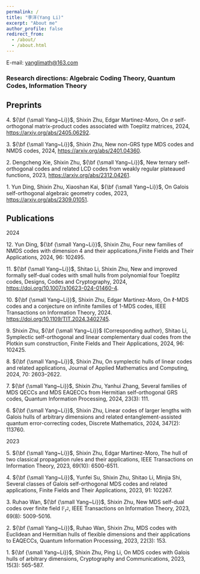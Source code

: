 ```yaml
---
permalink: /
title: "李洋(Yang Li)"
excerpt: "About me"
author_profile: false
redirect_from: 
  - /about/
  - /about.html
---
```



E-mail: yanglimath@163.com

### Research directions: Algebraic Coding Theory, Quantum Codes, Information Theory



## Preprints

$4.$ ${\bf {\small Yang~Li}}$, Shixin Zhu, Edgar Martinez-Moro, On $\sigma$ self-orthogonal matrix-product codes associated with Toeplitz matrices, 2024, https://arxiv.org/abs/2405.06292. 

$3.$ ${\bf {\small Yang~Li}}$, Shixin Zhu, New non-GRS type MDS codes and NMDS codes, 2024, https://arxiv.org/abs/2401.04360.  

$2.$ Dengcheng Xie, Shixin Zhu, ${\bf {\small Yang~Li}}$, New ternary self-orthogonal codes and related LCD codes from weakly regular plateaued functions, 2023, https://arxiv.org/abs/2312.04261. 

$1.$ Yun Ding, Shixin Zhu, Xiaoshan Kai, ${\bf {\small Yang~Li}}$, On Galois self-orthogonal algebraic geometry codes, 2023, https://arxiv.org/abs/2309.01051.  




## Publications  

2024 

$12.$ Yun Ding, ${\bf {\small Yang~Li}}$, Shixin Zhu, Four new families of NMDS codes with dimension 4 and their applications,Finite Fields and Their Applications, 2024, 96: 102495.

$11.$ ${\bf {\small Yang~Li}}$, Shitao Li, Shixin Zhu, New and improved formally self-dual codes with small hulls from polynomial four Toeplitz codes, Designs, Codes and Cryptography, 2024, https://doi.org/10.1007/s10623-024-01460-4.

$10.$ ${\bf {\small Yang~Li}}$, Shixin Zhu, Edgar Martinez-Moro, On $\ell$-MDS codes and a conjecture on infinite families of $1$-MDS codes, IEEE Transactions on Information Theory, 2024. https://doi.org/10.1109/TIT.2024.3402745. 

$9.$ Shixin Zhu, ${\bf {\small Yang~Li}}$ (Corresponding author), Shitao Li, Symplectic self-orthogonal and linear complementary dual codes from the Plotkin sum construction, Finite Fields and Their Applications, 2024, 96: 102425.

$8.$ ${\bf {\small Yang~Li}}$, Shixin Zhu, On symplectic hulls of linear codes and related applications, Journal of Applied Mathematics and Computing, 2024, 70: 2603–2622.     

$7.$ ${\bf {\small Yang~Li}}$, Shixin Zhu, Yanhui Zhang, Several families of MDS QECCs and MDS EAQECCs from Hermitian self-orthogonal GRS codes, Quantum Information Processing, 2024, 23(3): 111.  

$6.$ ${\bf {\small Yang~Li}}$, Shixin Zhu, Linear codes of larger lengths with Galois hulls of arbitrary dimensions and related entanglement-assisted quantum error-correcting codes, Discrete Mathematics, 2024, 347(2): 113760. 

2023

$5.$ ${\bf {\small Yang~Li}}$, Shixin Zhu, Edgar Martinez-Moro, The hull of two classical propagation rules and their applications, IEEE Transactions on Information Theory, 2023, 69(10): 6500-6511. 

$4.$ ${\bf {\small Yang~Li}}$, Yunfei Su, Shixin Zhu, Shitao Li, Minjia Shi, Several classes of Galois self-orthogonal MDS codes and related applications, Finite Fields and Their Applications, 2023, 91: 102267. 

$3.$ Ruhao Wan, ${\bf {\small Yang~Li}}$, Shixin Zhu, New MDS self-dual codes over finite field $\mathbb{F}_{r^2}$, IEEE Transactions on Information Theory, 2023, 69(8): 5009-5016. 

$2.$ ${\bf {\small Yang~Li}}$, Ruhao Wan, Shixin Zhu, MDS codes with Euclidean and Hermitian hulls of flexible dimensions and their applications to EAQECCs, Quantum Information Processing, 2023, 22(3): 153.  

$1.$ ${\bf {\small Yang~Li}}$, Shixin Zhu, Ping Li, On MDS codes with Galois hulls of arbitrary dimensions, Cryptography and Communications, 2023, 15(3): 565-587.


